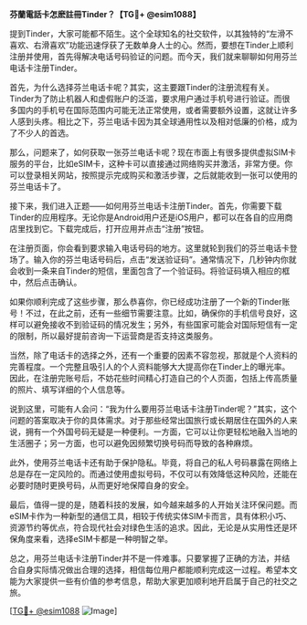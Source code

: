 **芬蘭電話卡怎麽註冊Tinder？【TG💪+ @esim1088】**

提到Tinder，大家可能都不陌生。这个全球知名的社交软件，以其独特的“左滑不喜欢、右滑喜欢”功能迅速俘获了无数单身人士的心。然而，要想在Tinder上顺利注册并使用，首先得解决电话号码验证的问题。而今天，我们就来聊聊如何用芬兰电话卡注册Tinder。

首先，为什么选择芬兰电话卡呢？其实，这主要跟Tinder的注册流程有关。Tinder为了防止机器人和虚假账户的泛滥，要求用户通过手机号进行验证。而很多国内的手机号在国际范围内可能无法正常使用，或者需要额外设置，这就让许多人感到头疼。相比之下，芬兰电话卡因为其全球通用性以及相对低廉的价格，成为了不少人的首选。

那么，问题来了，如何获取一张芬兰电话卡呢？现在市面上有很多提供虚拟SIM卡服务的平台，比如eSIM卡，这种卡可以直接通过网络购买并激活，非常方便。你可以登录相关网站，按照提示完成购买和激活步骤，之后就能收到一张可以使用的芬兰电话卡了。

接下来，我们进入正题——如何用芬兰电话卡注册Tinder。首先，你需要下载Tinder的应用程序。无论你是Android用户还是iOS用户，都可以在各自的应用商店里找到它。下载完成后，打开应用并点击“注册”按钮。

在注册页面，你会看到要求输入电话号码的地方。这里就轮到我们的芬兰电话卡登场了。输入你的芬兰电话号码后，点击“发送验证码”。通常情况下，几秒钟内你就会收到一条来自Tinder的短信，里面包含了一个验证码。将验证码填入相应的框中，然后点击确认。

如果你顺利完成了这些步骤，那么恭喜你，你已经成功注册了一个新的Tinder账号！不过，在此之前，还有一些细节需要注意。比如，确保你的手机信号良好，这样可以避免接收不到验证码的情况发生；另外，有些国家可能会对国际短信有一定的限制，所以最好提前咨询一下运营商是否支持这类服务。

当然，除了电话卡的选择之外，还有一个重要的因素不容忽视，那就是个人资料的完善程度。一个完整且吸引人的个人资料能够大大提高你在Tinder上的曝光率。因此，在注册完账号后，不妨花些时间精心打造自己的个人页面，包括上传高质量的照片、填写详细的个人信息等。

说到这里，可能有人会问：“我为什么要用芬兰电话卡注册Tinder呢？”其实，这个问题的答案取决于你的具体需求。对于那些经常出国旅行或长期居住在国外的人来说，拥有一个外国号码无疑是一种便利。一方面，它可以让你更轻松地融入当地的生活圈子；另一方面，也可以避免因频繁切换号码而导致的各种麻烦。

此外，使用芬兰电话卡还有助于保护隐私。毕竟，将自己的私人号码暴露在网络上总是存在一定风险的。而通过使用虚拟号码，不仅可以有效降低这种风险，还能在必要时随时更换号码，从而更好地保障自身的安全。

最后，值得一提的是，随着科技的发展，如今越来越多的人开始关注环保问题。而eSIM卡作为一种新型的通信工具，相较于传统实体SIM卡而言，具有体积小巧、资源节约等优点，符合现代社会对绿色生活的追求。因此，无论是从实用性还是环保角度来看，选择eSIM卡都是一种明智之举。

总之，用芬兰电话卡注册Tinder并不是一件难事。只要掌握了正确的方法，并结合自身实际情况做出合理的选择，相信每位用户都能顺利完成这一过程。希望本文能为大家提供一些有价值的参考信息，帮助大家更加顺利地开启属于自己的社交之旅。

[[TG💪+ @esim1088](https://t.me/s/esim1088) ![Image](https://i.postimg.cc/4NQfJmqS/Snipaste-2025-05-13-00-14-12.png)]